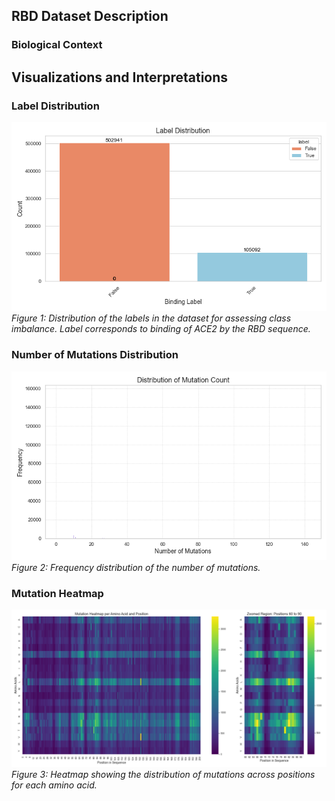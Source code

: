 ## RBD Dataset Description


### Biological Context




## Visualizations and Interpretations

### Label Distribution
![Label Distribution](./plots/labels.png)
*Figure 1: Distribution of the labels in the dataset for assessing class imbalance. Label corresponds to binding of ACE2 by the RBD sequence.*

### Number of Mutations Distribution
![Number of Mutations Distribution](./plots/mut_no.png)
*Figure 2: Frequency distribution of the number of mutations.*

### Mutation Heatmap
![Mutation Heatmap](./plots/mut_heatmap.png)
*Figure 3: Heatmap showing the distribution of mutations across positions for each amino acid.*